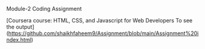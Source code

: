 Module-2 Coding Assignment

[Coursera course: HTML, CSS, and Javascript for Web Developers
To see the output] (https://github.com/shaikhfaheem9/Assignment/blob/main/Assignment%20index.html)
